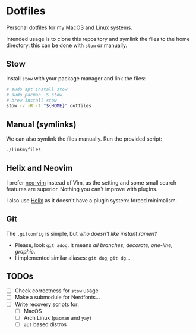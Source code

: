 # Dotfiles

Personal dotfiles for my MacOS and Linux systems.

Intended usage is to clone this repository and symlink the files to the home directory:
this can be done with `stow` or manually.

## Stow

Install `stow` with your package manager and link the files:

```bash
# sudo apt install stow
# sudo pacman -S stow
# brew install stow
stow -v -R -t "${HOME}" dotfiles
```

## Manual (symlinks)

We can also symlink the files manually.
Run the provided script:

```bash
./linkmyfiles
```

## Helix and Neovim

I prefer [neo-vim](https://github.com/neovim/neovim) instead of Vim,
as the setting and some small search features are superior.
Nothing you can't improve with plugins.

I also use [Helix](https://helix-editor.com) as it doesn't
have a plugin system: forced minimalism.

## Git

The `.gitconfig` is simple, but _who doesn't like instant ramen?_

- Please, look `git adog`. It means _all branches, decorate, one-line, graphic_.
- I implemented similar aliases: `git dog`, `git dg`...

## TODOs

- [ ] Check correctness for `stow` usage
- [ ] Make a submodule for Nerdfonts...
- [ ] Write recovery scripts for:
    - [ ] MacOS
    - [ ] Arch Linux (`pacman` and `yay`)
    - [ ] `apt` based distros
